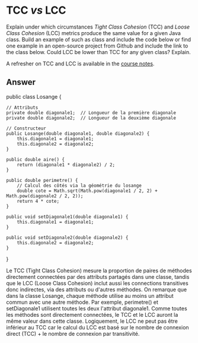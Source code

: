 # TCC *vs* LCC

Explain under which circumstances *Tight Class Cohesion* (TCC) and *Loose Class Cohesion* (LCC) metrics produce the same value for a given Java class. Build an example of such as class and include the code below or find one example in an open-source project from Github and include the link to the class below. Could LCC be lower than TCC for any given class? Explain.

A refresher on TCC and LCC is available in the [course notes](https://oscarlvp.github.io/vandv-classes/#cohesion-graph).

## Answer

public class Losange {

    // Attributs
    private double diagonale1;  // Longueur de la première diagonale
    private double diagonale2;  // Longueur de la deuxième diagonale

    // Constructeur
    public Losange(double diagonale1, double diagonale2) {
        this.diagonale1 = diagonale1;
        this.diagonale2 = diagonale2;
    }

    public double aire() {
        return (diagonale1 * diagonale2) / 2;
    }

    public double perimetre() {
        // Calcul des côtés via la géométrie du losange
        double cote = Math.sqrt(Math.pow(diagonale1 / 2, 2) + Math.pow(diagonale2 / 2, 2));
        return 4 * cote;
    }

    public void setDiagonale1(double diagonale1) {
        this.diagonale1 = diagonale1;
    }

    public void setDiagonale2(double diagonale2) {
        this.diagonale2 = diagonale2;
    }
}

Le TCC (Tight Class Cohesion) mesure la proportion de paires de méthodes directement connectées par des attributs partagés dans une classe, tandis que le LCC (Loose Class Cohesion) inclut aussi les connections transitives donc indirectes, via des attributs ou d'autres méthodes.
On remarque que dans la classe Losange, chaque méthode utilise au moins un attribut commun avec une autre méthode. Par exemple, perimetre() et setDiagonale1 utilisent toutes les deux l'attribut diagonale1. Comme toutes les méthodes sont directement connectées, le TCC et le LCC auront la même valeur dans cette classe. 
Logiquement, le LCC ne peut pas être inférieur au TCC car le calcul du LCC est basé sur le nombre de connexion direct (TCC) + le nombre de connexion par transitivité.


